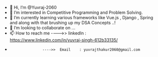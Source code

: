 - 👋 Hi, I’m @Yuvraj-2060
- 👀 I’m interested in Competitive Programming and Problem Solving.
- 🌱 I’m currently learning various frameworks like Vue.js , Django , Spring and along with that brushing up my DSA Concepts ..!
- 💞️ I’m looking to collaborate on ...
- 📫 How to reach me ---->> linkedIn : https://www.linkedin.com/in/yuvraj-singh-612b33135/
-                    ---->>  Email    : yuvrajthakur2060@gmail.com  

<!---
Yuvraj-2060/Yuvraj-2060 is a ✨ special ✨ repository because its `README.md` (this file) appears on your GitHub profile.
You can click the Preview link to take a look at your changes.
--->
